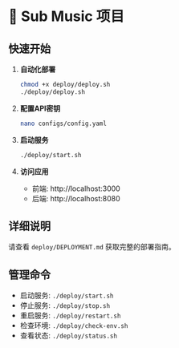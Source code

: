 # 🎵 Sub Music 项目

## 快速开始

1. **自动化部署**
   ```bash
   chmod +x deploy/deploy.sh
   ./deploy/deploy.sh
   ```

2. **配置API密钥**
   ```bash
   nano configs/config.yaml
   ```

3. **启动服务**
   ```bash
   ./deploy/start.sh
   ```

4. **访问应用**
   - 前端: http://localhost:3000
   - 后端: http://localhost:8080

## 详细说明

请查看 `deploy/DEPLOYMENT.md` 获取完整的部署指南。

## 管理命令

- 启动服务: `./deploy/start.sh`
- 停止服务: `./deploy/stop.sh`
- 重启服务: `./deploy/restart.sh`
- 检查环境: `./deploy/check-env.sh`
- 查看状态: `./deploy/status.sh`
